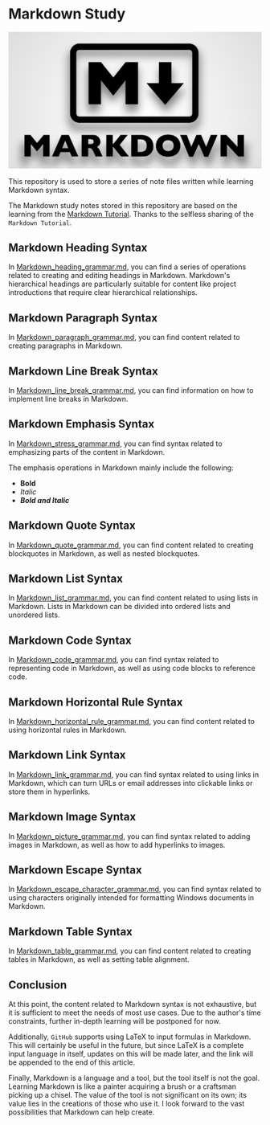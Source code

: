 # Markdown Study
![Markdown](/markdown.png)

This repository is used to store a series of note files written while learning Markdown syntax.

The Markdown study notes stored in this repository are based on the learning from the [Markdown Tutorial](https://markdown.com.cn/). Thanks to the selfless sharing of the `Markdown Tutorial`.

## Markdown Heading Syntax
In [Markdown_heading_grammar.md](https://github.com/Promileee/Markdown_Study/blob/main/Markdown_heading_grammar.md), you can find a series of operations related to creating and editing headings in Markdown. Markdown's hierarchical headings are particularly suitable for content like project introductions that require clear hierarchical relationships.

## Markdown Paragraph Syntax
In [Markdown_paragraph_grammar.md](https://github.com/Promileee/Markdown_Study/blob/main/Markdown_paragraph_grammar.md), you can find content related to creating paragraphs in Markdown.

## Markdown Line Break Syntax
In [Markdown_line_break_grammar.md](https://github.com/Promileee/Markdown_Study/blob/main/Markdown_line_break_grammar.md), you can find information on how to implement line breaks in Markdown.

## Markdown Emphasis Syntax
In [Markdown_stress_grammar.md](https://github.com/Promileee/Markdown_Study/blob/main/Markdown_stress_grammar.md), you can find syntax related to emphasizing parts of the content in Markdown.

The emphasis operations in Markdown mainly include the following:
- **Bold**
- *Italic*
- ***Bold and Italic***

## Markdown Quote Syntax
In [Markdown_quote_grammar.md](https://github.com/Promileee/Markdown_Study/blob/main/Markdown_quote_grammar.md), you can find content related to creating blockquotes in Markdown, as well as nested blockquotes.

## Markdown List Syntax
In [Markdown_list_grammar.md](https://github.com/Promileee/Markdown_Study/blob/main/Markdown_list_grammar.md), you can find content related to using lists in Markdown. Lists in Markdown can be divided into ordered lists and unordered lists.

## Markdown Code Syntax
In [Markdown_code_grammar.md](https://github.com/Promileee/Markdown_Study/blob/main/Markdown_code_grammar.md), you can find syntax related to representing code in Markdown, as well as using code blocks to reference code.

## Markdown Horizontal Rule Syntax
In [Markdown_horizontal_rule_grammar.md](https://github.com/Promileee/Markdown_Study/blob/main/Markdown_horizontal_rule_grammar.md), you can find content related to using horizontal rules in Markdown.

## Markdown Link Syntax
In [Markdown_link_grammar.md](https://github.com/Promileee/Markdown_Study/blob/main/Markdown_link_grammar.md), you can find syntax related to using links in Markdown, which can turn URLs or email addresses into clickable links or store them in hyperlinks.

## Markdown Image Syntax
In [Markdown_picture_grammar.md](https://github.com/Promileee/Markdown_Study/blob/main/Markdown_picture_grammar.md), you can find syntax related to adding images in Markdown, as well as how to add hyperlinks to images.

## Markdown Escape Syntax
In [Markdown_escape_character_grammar.md](https://github.com/Promileee/Markdown_Study/blob/main/Markdown_escape_character_grammar.md), you can find syntax related to using characters originally intended for formatting Windows documents in Markdown.

## Markdown Table Syntax
In [Markdown_table_grammar.md](https://github.com/Promileee/Markdown_Study/blob/main/Markdown_table_grammar.md), you can find content related to creating tables in Markdown, as well as setting table alignment.

## Conclusion
At this point, the content related to Markdown syntax is not exhaustive, but it is sufficient to meet the needs of most use cases. Due to the author's time constraints, further in-depth learning will be postponed for now.

Additionally, `GitHub` supports using LaTeX to input formulas in Markdown. This will certainly be useful in the future, but since LaTeX is a complete input language in itself, updates on this will be made later, and the link will be appended to the end of this article.

Finally, Markdown is a language and a tool, but the tool itself is not the goal. Learning Markdown is like a painter acquiring a brush or a craftsman picking up a chisel. The value of the tool is not significant on its own; its value lies in the creations of those who use it. I look forward to the vast possibilities that Markdown can help create.